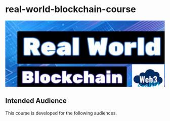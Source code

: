 # real-world-blockchain-course

![](assets/images/real-world-blockchain.png)


## Intended Audience


This course is developed for the following audiences.

